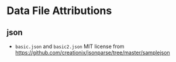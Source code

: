 # Data File Attributions

## json

- `basic.json` and `basic2.json` MIT license from https://github.com/creationix/jsonparse/tree/master/samplejson